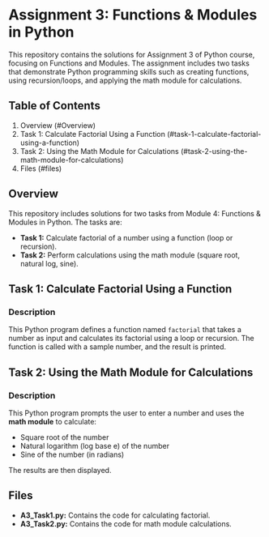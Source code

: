 # Assignment 3: Functions & Modules in Python  

This repository contains the solutions for Assignment 3 of Python course, focusing on Functions and Modules. The assignment includes two tasks that demonstrate Python programming skills such as creating functions, using recursion/loops, and applying the math module for calculations.  

## Table of Contents  
1. Overview (#Overview) 
2. Task 1: Calculate Factorial Using a Function (#task-1-calculate-factorial-using-a-function)  
3. Task 2: Using the Math Module for Calculations (#task-2-using-the-math-module-for-calculations)
4. Files (#files)

## Overview  
This repository includes solutions for two tasks from Module 4: Functions & Modules in Python. The tasks are:  

- **Task 1:** Calculate factorial of a number using a function (loop or recursion).  
- **Task 2:** Perform calculations using the math module (square root, natural log, sine).  

## Task 1: Calculate Factorial Using a Function  

### Description  
This Python program defines a function named `factorial` that takes a number as input and calculates its factorial using a loop or recursion. The function is called with a sample number, and the result is printed.  

## Task 2: Using the Math Module for Calculations  

### Description  
This Python program prompts the user to enter a number and uses the **math module** to calculate:  
- Square root of the number  
- Natural logarithm (log base e) of the number  
- Sine of the number (in radians)  

The results are then displayed.  

## Files  
- **A3_Task1.py:** Contains the code for calculating factorial.  
- **A3_Task2.py:** Contains the code for math module calculations.  

